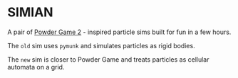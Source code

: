 # SIMIAN

A pair of [Powder Game 2](https://dan-ball.jp/en/javagame/dust2/) - inspired particle sims built for fun in a few hours.

The `old` sim uses `pymunk` and simulates particles as rigid bodies.

The `new` sim is closer to Powder Game and treats particles as cellular automata on a grid.
